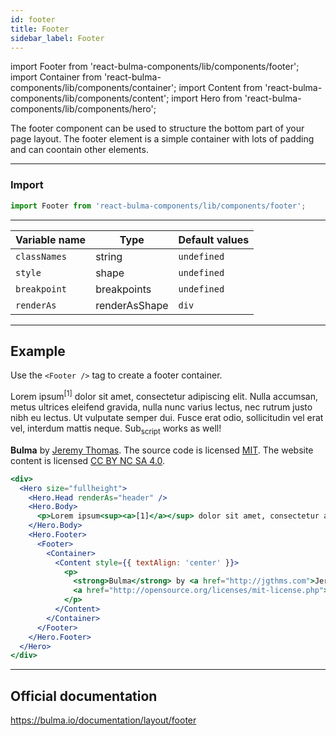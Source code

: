 ```yaml
---
id: footer
title: Footer
sidebar_label: Footer
---
```

import Footer from 'react-bulma-components/lib/components/footer';
import Container from 'react-bulma-components/lib/components/container';
import Content from 'react-bulma-components/lib/components/content';
import Hero from 'react-bulma-components/lib/components/hero';


The footer component can be used to structure the bottom part of your page layout. The footer element is a simple container with lots of padding and can coontain other elements.

---
### **Import**

```js
import Footer from 'react-bulma-components/lib/components/footer';
```

---


Variable name    |    Type        | Default  values    
-----------------|----------------|------------------
`classNames`     | string         | `undefined`     
`style`          | shape          | `undefined`     
`breakpoint`     | breakpoints    | `undefined`    
`renderAs`       | renderAsShape  | `div` 

---
## **Example**

Use the ```<Footer />``` tag to create a footer container.

<div> 
  <Hero size="fullheight">
    <Hero.Head renderAs="header" />
    <Hero.Body>
      <p>Lorem ipsum<sup><a>[1]</a></sup> dolor sit amet, consectetur adipiscing elit. Nulla accumsan, metus ultrices eleifend gravida, nulla nunc varius lectus, nec rutrum justo nibh eu lectus. Ut vulputate semper dui. Fusce erat odio, sollicitudin vel erat vel, interdum mattis neque. Sub<sub>script</sub> works as well!</p>
    </Hero.Body>
    <Hero.Footer>
      <Footer>
        <Container>
          <Content style={{ textAlign: 'center' }}>
            <p>
              <strong>Bulma</strong> by <a href="http://jgthms.com">Jeremy Thomas</a>. The source code is licensed
              <a href="http://opensource.org/licenses/mit-license.php">MIT</a>. The website content is licensed <a href="http://creativecommons.org/licenses/by-nc-sa/4.0/">CC BY NC SA 4.0</a>.
            </p>
          </Content>
        </Container>
      </Footer>
    </Hero.Footer>
  </Hero>
</div>

```jsx
<div> 
  <Hero size="fullheight">
    <Hero.Head renderAs="header" />
    <Hero.Body>
      <p>Lorem ipsum<sup><a>[1]</a></sup> dolor sit amet, consectetur adipiscing elit. Nulla accumsan, metus ultrices eleifend gravida, nulla nunc varius lectus, nec rutrum justo nibh eu lectus. Ut vulputate semper dui. Fusce erat odio, sollicitudin vel erat vel, interdum mattis neque. Sub<sub>script</sub> works as well!</p>
    </Hero.Body>
    <Hero.Footer>
      <Footer>
        <Container>
          <Content style={{ textAlign: 'center' }}>
            <p>
              <strong>Bulma</strong> by <a href="http://jgthms.com">Jeremy Thomas</a>. The source code is licensed
              <a href="http://opensource.org/licenses/mit-license.php">MIT</a>. The website content is licensed <a href="http://creativecommons.org/licenses/by-nc-sa/4.0/">CC BY NC SA 4.0</a>.
            </p>
          </Content>
        </Container>
      </Footer>
    </Hero.Footer>
  </Hero>
</div>
```
---

## Official documentation

https://bulma.io/documentation/layout/footer